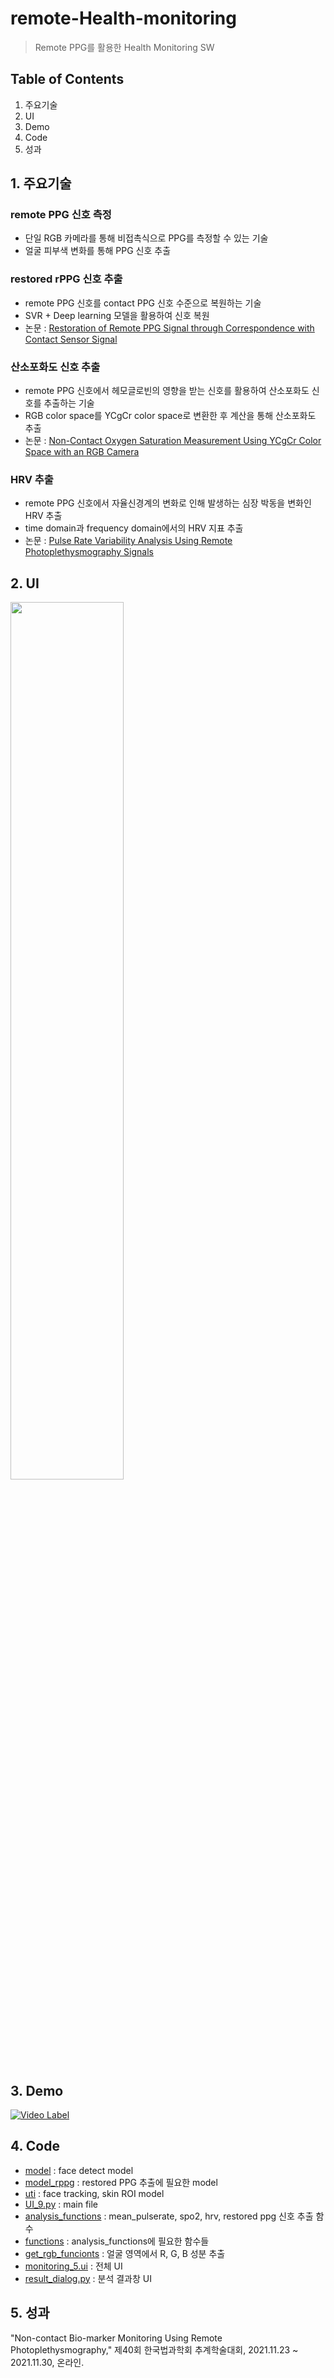 # remote-Health-monitoring
> Remote PPG를 활용한 Health Monitoring SW

## Table of Contents
1. 주요기술
2. UI
3. Demo
4. Code
5. 성과

## 1. 주요기술
### remote PPG 신호 측정
- 단일 RGB 카메라를 통해 비접촉식으로 PPG를 측정할 수 있는 기술
- 얼굴 피부색 변화를 통해 PPG 신호 추출

### restored rPPG 신호 추출
- remote PPG 신호를 contact PPG 신호 수준으로 복원하는 기술
- SVR + Deep learning 모델을 활용하여 신호 복원
- 논문 : [Restoration of Remote PPG Signal through Correspondence with Contact Sensor Signal](https://www.mdpi.com/1424-8220/21/17/5910)

### 산소포화도 신호 추출
- remote PPG 신호에서 헤모글로빈의 영향을 받는 신호를 활용하여 산소포화도 신호를 추출하는 기술
- RGB color space를 YCgCr color space로 변환한 후 계산을 통해 산소포화도 추출
- 논문 : [Non-Contact Oxygen Saturation Measurement Using YCgCr Color Space with an RGB Camera](https://www.mdpi.com/1424-8220/21/18/6120)

### HRV 추출
- remote PPG 신호에서 자율신경계의 변화로 인해 발생하는 심장 박동을 변화인 HRV 추출
- time domain과 frequency domain에서의 HRV 지표 추출
- 논문 : [Pulse Rate Variability Analysis Using Remote Photoplethysmography Signals](https://www.mdpi.com/1424-8220/21/18/6241)

## 2. UI
<p><img src="https://user-images.githubusercontent.com/54797864/212313030-f9f00083-448e-4752-b8e5-d87af4776bc6.png"  width="60%"></p>

## 3. Demo
[![Video Label](http://img.youtube.com/vi/CxKecaLFaLk/0.jpg)](https://youtu.be/CxKecaLFaLk)

## 4. Code
- [model](https://github.com/nahye03/remote-Health-monitoring/tree/main/model) : face detect model
- [model_rppg](https://github.com/nahye03/remote-Health-monitoring/tree/main/model_rppg) : restored PPG 추출에 필요한 model
- [uti](https://github.com/nahye03/remote-Health-monitoring/tree/main/uti) : face tracking, skin ROI model
- [UI_9.py](https://github.com/nahye03/remote-Health-monitoring/blob/main/UI_9.py) : main file
- [analysis_functions](https://github.com/nahye03/remote-Health-monitoring/blob/main/analysis_functions.py) : mean_pulserate, spo2, hrv, restored ppg 신호 추출 함수
- [functions](https://github.com/nahye03/remote-Health-monitoring/blob/main/functions.py) : analysis_functions에 필요한 함수들
- [get_rgb_funcionts](https://github.com/nahye03/remote-Health-monitoring/blob/main/get_rgb_function.py) : 얼굴 영역에서 R, G, B 성분 추출
- [monitoring_5.ui](https://github.com/nahye03/remote-Health-monitoring/blob/main/monitoring_5.ui) : 전체 UI
- [result_dialog.py](https://github.com/nahye03/remote-Health-monitoring/blob/main/result_dialog.py) : 분석 결과창 UI

## 5. 성과
"Non-contact Bio-marker Monitoring Using Remote Photoplethysmography," 제40회 한국법과학회 추계학술대회, 2021.11.23 ~ 2021.11.30, 온라인.
